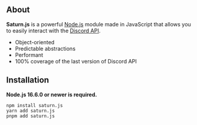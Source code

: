 ## About

**Saturn.js** is a powerful [Node.js](https://nodejs.org) module made in  JavaScript that allows you to easily interact with the
[Discord API](https://discord.com/developers/docs/intro).

- Object-oriented
- Predictable abstractions
- Performant
- 100% coverage of the last version of Discord API

## Installation

**__Node.js 16.6.0 or newer is required.__**

```sh-session
npm install saturn.js
yarn add saturn.js
pnpm add saturn.js
```

